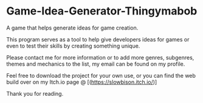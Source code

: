 # Game-Idea-Generator-Thingymabob
A game that helps generate ideas for game creation.

This program serves as a tool to help give developers ideas for games or even to test their skills by creating something unique.

Please contact me for more information or to add more genres, subgenres, themes and mechanics to the list, my email can be found on my profile.

Feel free to download the project for your own use, or you can find the web build over on my Itch.io page @ [(https://slowbison.itch.io/)]

Thank you for reading.
